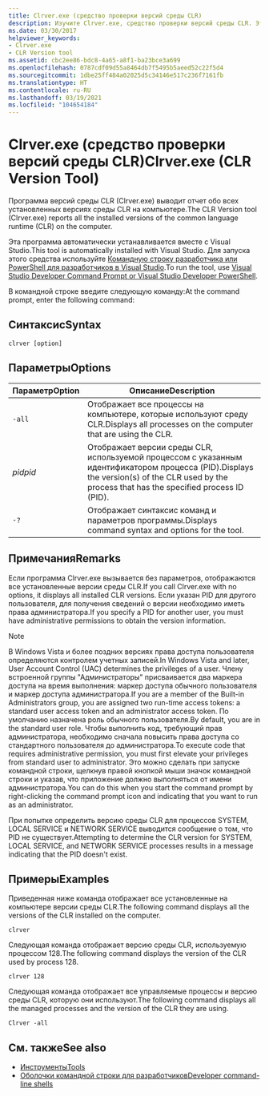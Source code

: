 ```yaml
---
title: Clrver.exe (средство проверки версий среды CLR)
description: Изучите Clrver.exe, средство проверки версий среды CLR. Это средство выводит отчет обо всех установленных на компьютере версиях среды CLR.
ms.date: 03/30/2017
helpviewer_keywords:
- Clrver.exe
- CLR Version tool
ms.assetid: cbc2ee86-bdc8-4a65-a8f1-ba23bce3a699
ms.openlocfilehash: 0787cdf09d55a8464db7f5495b5aeed52c22f5d4
ms.sourcegitcommit: 1dbe25ff484a02025d5c34146e517c236f7161fb
ms.translationtype: HT
ms.contentlocale: ru-RU
ms.lasthandoff: 03/19/2021
ms.locfileid: "104654184"
---
```

# <a name="clrverexe-clr-version-tool"></a><span data-ttu-id="64636-104">Clrver.exe (средство проверки версий среды CLR)</span><span class="sxs-lookup"><span data-stu-id="64636-104">Clrver.exe (CLR Version Tool)</span></span>

<span data-ttu-id="64636-105">Программа версий среды CLR (Clrver.exe) выводит отчет обо всех установленных версиях среды CLR на компьютере.</span><span class="sxs-lookup"><span data-stu-id="64636-105">The CLR Version tool (Clrver.exe) reports all the installed versions of the common language runtime (CLR) on the computer.</span></span>  
  
 <span data-ttu-id="64636-106">Эта программа автоматически устанавливается вместе с Visual Studio.</span><span class="sxs-lookup"><span data-stu-id="64636-106">This tool is automatically installed with Visual Studio.</span></span> <span data-ttu-id="64636-107">Для запуска этого средства используйте [Командную строку разработчика или PowerShell для разработчиков в Visual Studio](/visualstudio/ide/reference/command-prompt-powershell).</span><span class="sxs-lookup"><span data-stu-id="64636-107">To run the tool, use [Visual Studio Developer Command Prompt or Visual Studio Developer PowerShell](/visualstudio/ide/reference/command-prompt-powershell).</span></span>  
  
 <span data-ttu-id="64636-108">В командной строке введите следующую команду:</span><span class="sxs-lookup"><span data-stu-id="64636-108">At the command prompt, enter the following command:</span></span>  
  
## <a name="syntax"></a><span data-ttu-id="64636-109">Синтаксис</span><span class="sxs-lookup"><span data-stu-id="64636-109">Syntax</span></span>  
  
```console  
clrver [option]  
```  
  
## <a name="options"></a><span data-ttu-id="64636-110">Параметры</span><span class="sxs-lookup"><span data-stu-id="64636-110">Options</span></span>  
  
|<span data-ttu-id="64636-111">Параметр</span><span class="sxs-lookup"><span data-stu-id="64636-111">Option</span></span>|<span data-ttu-id="64636-112">Описание</span><span class="sxs-lookup"><span data-stu-id="64636-112">Description</span></span>|  
|------------|-----------------|  
|`-all`|<span data-ttu-id="64636-113">Отображает все процессы на компьютере, которые используют среду CLR.</span><span class="sxs-lookup"><span data-stu-id="64636-113">Displays all processes on the computer that are using the CLR.</span></span>|  
|<span data-ttu-id="64636-114">*pid*</span><span class="sxs-lookup"><span data-stu-id="64636-114">*pid*</span></span>|<span data-ttu-id="64636-115">Отображает версии среды CLR, используемой процессом с указанным идентификатором процесса (PID).</span><span class="sxs-lookup"><span data-stu-id="64636-115">Displays the version(s) of the CLR used by the process that has the specified process ID (PID).</span></span>|  
|`-?`|<span data-ttu-id="64636-116">Отображает синтаксис команд и параметров программы.</span><span class="sxs-lookup"><span data-stu-id="64636-116">Displays command syntax and options for the tool.</span></span>|  
  
## <a name="remarks"></a><span data-ttu-id="64636-117">Примечания</span><span class="sxs-lookup"><span data-stu-id="64636-117">Remarks</span></span>  

 <span data-ttu-id="64636-118">Если программа Clrver.exe вызывается без параметров, отображаются все установленные версии среды CLR.</span><span class="sxs-lookup"><span data-stu-id="64636-118">If you call Clrver.exe with no options, it displays all installed CLR versions.</span></span> <span data-ttu-id="64636-119">Если указан PID для другого пользователя, для получения сведений о версии необходимо иметь права администратора.</span><span class="sxs-lookup"><span data-stu-id="64636-119">If you specify a PID for another user, you must have administrative permissions to obtain the version information.</span></span>  
  
> [!NOTE]
> <span data-ttu-id="64636-120">В Windows Vista и более поздних версиях права доступа пользователя определяются контролем учетных записей.</span><span class="sxs-lookup"><span data-stu-id="64636-120">In Windows Vista and later, User Account Control (UAC) determines the privileges of a user.</span></span> <span data-ttu-id="64636-121">Члену встроенной группы "Администраторы" присваивается два маркера доступа на время выполнения: маркер доступа обычного пользователя и маркер доступа администратора.</span><span class="sxs-lookup"><span data-stu-id="64636-121">If you are a member of the Built-in Administrators group, you are assigned two run-time access tokens: a standard user access token and an administrator access token.</span></span> <span data-ttu-id="64636-122">По умолчанию назначена роль обычного пользователя.</span><span class="sxs-lookup"><span data-stu-id="64636-122">By default, you are in the standard user role.</span></span> <span data-ttu-id="64636-123">Чтобы выполнить код, требующий прав администратора, необходимо сначала повысить права доступа со стандартного пользователя до администратора.</span><span class="sxs-lookup"><span data-stu-id="64636-123">To execute code that requires administrative permission, you must first elevate your privileges from standard user to administrator.</span></span> <span data-ttu-id="64636-124">Это можно сделать при запуске командной строки, щелкнув правой кнопкой мыши значок командной строки и указав, что приложение должно выполняться от имени администратора.</span><span class="sxs-lookup"><span data-stu-id="64636-124">You can do this when you start the command prompt by right-clicking the command prompt icon and indicating that you want to run as an administrator.</span></span>  
  
 <span data-ttu-id="64636-125">При попытке определить версию среды CLR для процессов SYSTEM, LOCAL SERVICE и NETWORK SERVICE выводится сообщение о том, что PID не существует.</span><span class="sxs-lookup"><span data-stu-id="64636-125">Attempting to determine the CLR version for SYSTEM, LOCAL SERVICE, and NETWORK SERVICE processes results in a message indicating that the PID doesn't exist.</span></span>  
  
## <a name="examples"></a><span data-ttu-id="64636-126">Примеры</span><span class="sxs-lookup"><span data-stu-id="64636-126">Examples</span></span>  

 <span data-ttu-id="64636-127">Приведенная ниже команда отображает все установленные на компьютере версии среды CLR.</span><span class="sxs-lookup"><span data-stu-id="64636-127">The following command displays all the versions of the CLR installed on the computer.</span></span>  
  
 `clrver`  
  
 <span data-ttu-id="64636-128">Следующая команда отображает версию среды CLR, используемую процессом 128.</span><span class="sxs-lookup"><span data-stu-id="64636-128">The following command displays the version of the CLR used by process 128.</span></span>  
  
 `clrver 128`  
  
 <span data-ttu-id="64636-129">Следующая команда отображает все управляемые процессы и версию среды CLR, которую они используют.</span><span class="sxs-lookup"><span data-stu-id="64636-129">The following command displays all the managed processes and the version of the CLR they are using.</span></span>  
  
 `Clrver -all`  
  
## <a name="see-also"></a><span data-ttu-id="64636-130">См. также</span><span class="sxs-lookup"><span data-stu-id="64636-130">See also</span></span>

- [<span data-ttu-id="64636-131">Инструменты</span><span class="sxs-lookup"><span data-stu-id="64636-131">Tools</span></span>](index.md)
- [<span data-ttu-id="64636-132">Оболочки командной строки для разработчиков</span><span class="sxs-lookup"><span data-stu-id="64636-132">Developer command-line shells</span></span>](/visualstudio/ide/reference/command-prompt-powershell)
